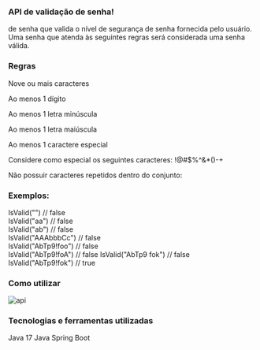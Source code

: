
 ### API de validação de senha!


de senha que valida o nível de segurança de senha fornecida pelo usuário. Uma senha que atenda às seguintes regras será considerada uma senha válida.

### Regras

Nove ou mais caracteres

Ao menos 1 dígito

Ao menos 1 letra minúscula

Ao menos 1 letra maiúscula

Ao menos 1 caractere especial

Considere como especial os seguintes caracteres: !@#$%^&*()-+

Não possuir caracteres repetidos dentro do conjunto:

### Exemplos:

IsValid("") // false  
IsValid("aa") // false  
IsValid("ab") // false  
IsValid("AAAbbbCc") // false  
IsValid("AbTp9!foo") // false  
IsValid("AbTp9!foA") // false
IsValid("AbTp9 fok") // false
IsValid("AbTp9!fok") // true

### Como utilizar

![api](https://github.com/Dyllanbr/Password_Validate/assets/125283848/c9b47f24-2fa2-4de7-8947-086e37d28c90)



### Tecnologias e ferramentas utilizadas
Java 17
Java Spring Boot

